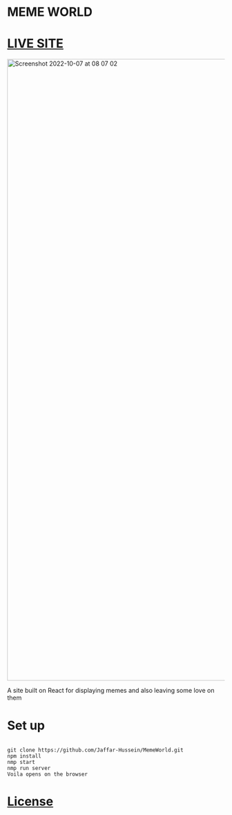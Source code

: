 # MEME WORLD

# [LIVE SITE](https://633ed937d18e9e03c6d50318--jaffar-memeworld.netlify.app/)
<img width="1440" alt="Screenshot 2022-10-07 at 08 07 02" src="https://user-images.githubusercontent.com/57854451/194479155-88a9fa0c-2c69-49fd-9f8d-1ea8a3bc72e8.png">



A site built on React for displaying memes and also leaving some love on them

# Set up
~~~

git clone https://github.com/Jaffar-Hussein/MemeWorld.git
npm install
nmp start
nmp run server
Voila opens on the browser

~~~
# [License](https://github.com/Jaffar-Hussein/MemeWorld/blob/master/LICENSE) 
